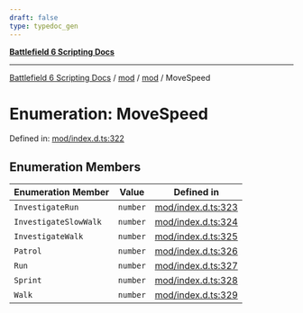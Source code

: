 ```yaml
---
draft: false
type: typedoc_gen
---
```


[**Battlefield 6 Scripting Docs**](../../../_index.md)

***

[Battlefield 6 Scripting Docs](../../../_index.md) / [mod](../../_index.md) / [mod](../_index.md) / MoveSpeed

# Enumeration: MoveSpeed

Defined in: [mod/index.d.ts:322](https://github.com/battlefield-portal-community/portal-docs/blob/ff09b2690670f74de7e97198022e5a97ff1161ff/generators/santiago/mod/index.d.ts#L322)

## Enumeration Members

| Enumeration Member | Value | Defined in |
| ------ | ------ | ------ |
| <a id="investigaterun"></a> `InvestigateRun` | `number` | [mod/index.d.ts:323](https://github.com/battlefield-portal-community/portal-docs/blob/ff09b2690670f74de7e97198022e5a97ff1161ff/generators/santiago/mod/index.d.ts#L323) |
| <a id="investigateslowwalk"></a> `InvestigateSlowWalk` | `number` | [mod/index.d.ts:324](https://github.com/battlefield-portal-community/portal-docs/blob/ff09b2690670f74de7e97198022e5a97ff1161ff/generators/santiago/mod/index.d.ts#L324) |
| <a id="investigatewalk"></a> `InvestigateWalk` | `number` | [mod/index.d.ts:325](https://github.com/battlefield-portal-community/portal-docs/blob/ff09b2690670f74de7e97198022e5a97ff1161ff/generators/santiago/mod/index.d.ts#L325) |
| <a id="patrol"></a> `Patrol` | `number` | [mod/index.d.ts:326](https://github.com/battlefield-portal-community/portal-docs/blob/ff09b2690670f74de7e97198022e5a97ff1161ff/generators/santiago/mod/index.d.ts#L326) |
| <a id="run"></a> `Run` | `number` | [mod/index.d.ts:327](https://github.com/battlefield-portal-community/portal-docs/blob/ff09b2690670f74de7e97198022e5a97ff1161ff/generators/santiago/mod/index.d.ts#L327) |
| <a id="sprint"></a> `Sprint` | `number` | [mod/index.d.ts:328](https://github.com/battlefield-portal-community/portal-docs/blob/ff09b2690670f74de7e97198022e5a97ff1161ff/generators/santiago/mod/index.d.ts#L328) |
| <a id="walk"></a> `Walk` | `number` | [mod/index.d.ts:329](https://github.com/battlefield-portal-community/portal-docs/blob/ff09b2690670f74de7e97198022e5a97ff1161ff/generators/santiago/mod/index.d.ts#L329) |

